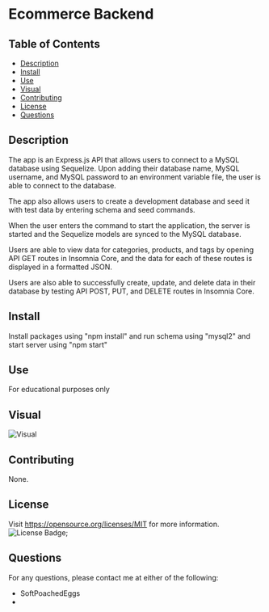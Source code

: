 # Ecommerce Backend
## Table of Contents
- [Description](#description)
- [Install](#install)
- [Use](#use)
- [Visual](#visual)
- [Contributing](#contributing)
- [License](#license)
- [Questions](#questions)

## Description
The app is an Express.js API that allows users to connect to a MySQL database using Sequelize. Upon adding their database name, MySQL username, and MySQL password to an environment variable file, the user is able to connect to the database.

The app also allows users to create a development database and seed it with test data by entering schema and seed commands.

When the user enters the command to start the application, the server is started and the Sequelize models are synced to the MySQL database.

Users are able to view data for categories, products, and tags by opening API GET routes in Insomnia Core, and the data for each of these routes is displayed in a formatted JSON.

Users are also able to successfully create, update, and delete data in their database by testing API POST, PUT, and DELETE routes in Insomnia Core.
## Install
Install packages using "npm install" and run schema using "mysql2" and start server using "npm start"
## Use
For educational purposes only
## Visual
![Visual]()
## Contributing
None.
## License
Visit https://opensource.org/licenses/MIT for more information.
![License Badge](https://img.shields.io/badge/license-MIT-orange);
## Questions
For any questions, please contact me at either of the following:
* SoftPoachedEggs
* 
